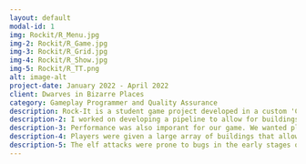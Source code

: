 ```yaml
---
layout: default
modal-id: 1
img: Rockit/R_Menu.jpg
img-2: Rockit/R_Game.jpg
img-3: Rockit/R_Grid.jpg
img-4: Rockit/R_Show.jpg
img-5: Rockit/R_TT.png
alt: image-alt
project-date: January 2022 - April 2022
client: Dwarves in Bizarre Places
category: Gameplay Programmer and Quality Assurance
description: Rock-It is a student game project developed in a custom 'C' engine. Players take the role of chief leader of a dwarf community as they work to become spaceborne. At the same time, elves will occasionaly come an ransack the city, destroying and stealing supplies.
description-2: I worked on developing a pipeline to allow for buildings to be easily implemented into the game by our designers. Spritesheets, building production values and costs, and building research requirements were all taken into consideration when creating the pipeline. This pipeline allowed for buildings to quickly be created and modifyed based on playtesting data.
description-3: Performance was also imporant for our game. We wanted players to be able to build a large city. In order to do this, I helped in optimizing the graphics of our game.
description-4: Players were given a large array of buildings that allowed them to progress through the technological ages. We were also able to experiment with multi-tile buildings, as seen on the far right of the playing field. This is thanks to the aforementioned pipeline.
description-5: The elf attacks were prone to bugs in the early stages of developement. From bizarre calculations to attack rates, all sorts of bugs popped up and were tracked. We used a centralized channel to discuss and distribute the developement and bugfix workload.
---
```

